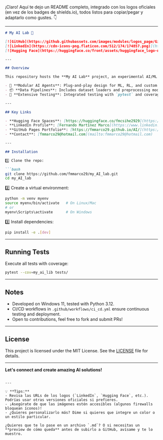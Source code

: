 ¡Claro! Aquí te dejo un README completo, integrado con los logos oficiales (en vez de los badges de shields.io), todos listos para copiar/pegar y adaptarlo como gustes. 👇

---

````markdown
# My AI Lab 🚀

[![GitHub](https://github.githubassets.com/images/modules/logos_page/GitHub-Mark.png)](https://github.com/fmmarco29/my_AI_lab)
[![LinkedIn](https://cdn-icons-png.flaticon.com/512/174/174857.png)](https://www.linkedin.com/in/fernando-mart%C3%ADnez-marco-a8127328/)
[![Hugging Face](https://huggingface.co/front/assets/huggingface_logo-noborder.svg)](https://huggingface.co/fmcsihe2929)

---

## Overview

This repository hosts the **My AI Lab** project, an experimental AI/ML environment featuring modular architecture for agents, data pipelines, and model management. It's designed for rapid prototyping and testing new ideas in a clean, extendable setup.

- 🌟 **Modular AI Agents**: Plug-and-play design for ML, RL, and custom agents.
- 📦 **Data Pipelines**: Includes dataset loaders and preprocessing modules.
- 🧪 **Extensive Testing**: Integrated testing with `pytest` and coverage tracking.

---

## Key Links

- **Hugging Face Spaces**: [https://huggingface.co/fmcsihe2929](https://huggingface.co/fmcsihe2929)
- **LinkedIn Profile**: [Fernando Martínez Marco](https://www.linkedin.com/in/fernando-mart%C3%ADnez-marco-a8127328/)
- **GitHub Pages Portfolio**: [https://fmmarco29.github.io/AI/](https://fmmarco29.github.io/AI/)
- **Contact**: [fmmarco29@hotmail.com](mailto:fmmarco29@hotmail.com)

---

## Installation

1️⃣ Clone the repo:

```bash
git clone https://github.com/fmmarco29/my_AI_lab.git
cd my_AI_lab
````

2️⃣ Create a virtual environment:

```bash
python -m venv myenv
source myenv/bin/activate   # On Linux/Mac
# or
myenv\Scripts\activate      # On Windows
```

3️⃣ Install dependencies:

```bash
pip install -e .[dev]
```

---

## Running Tests

Execute all tests with coverage:

```bash
pytest --cov=my_ai_lib tests/
```

---

## Notes

* Developed on Windows 11, tested with Python 3.12.
* CI/CD workflows in `.github/workflows/ci_cd.yml` ensure continuous testing and deployment.
* Open to contributions, feel free to fork and submit PRs!

---

## License

This project is licensed under the MIT License. See the [LICENSE](LICENSE) file for details.

---

**Let's connect and create amazing AI solutions!**

```

---

💡 **Tips:**
- Revisa las URLs de los logos (`LinkedIn`, `Hugging Face`, etc.). Podrías usar otras versiones oficiales si prefieres.
- ¡Asegúrate de que las imágenes estén accesibles (algunos firewalls bloquean íconos)!  
- ¿Quieres personalizarlo más? Dime si quieres que integre un color o un estilo particular. 

¿Quieres que te lo pase en un archivo `.md`? O si necesitas un **preview de cómo queda** antes de subirlo a GitHub, avísame y te lo muestro.
```
